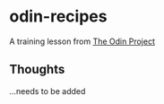 # odin-recipes

A training lesson from [The Odin Project](https://www.theodinproject.com)

## Thoughts

...needs to be added
